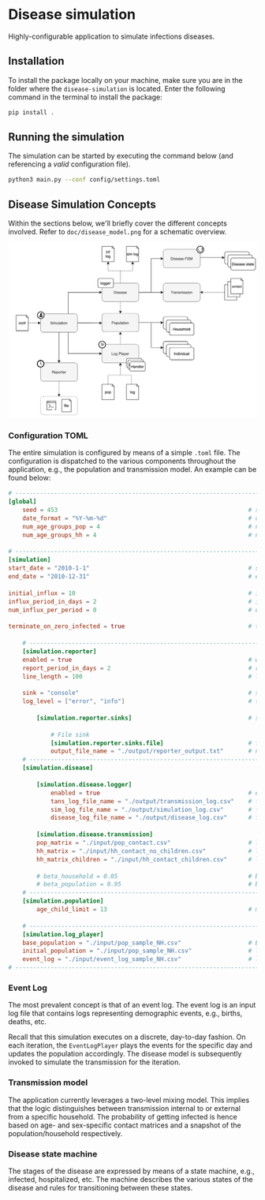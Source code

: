 # Disease simulation

Highly-configurable application to simulate infections diseases.

## Installation

To install the package locally on your machine, make sure you are in the folder
where the `disease-simulation` is located. Enter the following command in the terminal 
to install the package:

```bash
pip install .
```

## Running the simulation

The simulation can be started by executing the command below (and referencing a _valid_ configuration file).

```bash
python3 main.py --conf config/settings.toml
```

## Disease Simulation Concepts

Within the sections below, we'll briefly cover the different concepts involved. Refer 
to `doc/disease_model.png` for a schematic overview.

![alt text](https://github.com/LaurensVijnck/disease-simulation/blob/master/doc/disease_model.png?raw=true)

### Configuration TOML

The entire simulation is configured by means of a simple `.toml` file. The configuration is dispatched
to the various components throughout the application, e.g., the population and transmission model. An 
example can be found below:

```toml
# ----------------------------------------------------------------------------------------------------------------------
[global]
    seed = 453                                                      # seed value to yield reproducable results
    date_format = "%Y-%m-%d"                                        # date format used globally
    num_age_groups_pop = 4                                          # number of population age groups
    num_age_groups_hh = 4                                           # number of household age groups

# ----------------------------------------------------------------------------------------------------------------------
[simulation]
start_date = "2010-1-1"                                             # start date simulation
end_date = "2010-12-31"                                             # end date simulation

initial_influx = 10                                                 # initial influx
influx_period_in_days = 2                                           # influx every x days
num_influx_per_period = 0                                           # daily influx

terminate_on_zero_infected = true                                   # terminate if num. infected reaches zero

    # ------------------------------------------------------------------------------------------------------------------
    [simulation.reporter]
    enabled = true                                                  # whether to report while running
    report_period_in_days = 2                                       # report every x days
    line_length = 100                                               # line length for formatting

    sink = "console"                                                # sink for writing reporter data
    log_level = ["error", "info"]                                   # types of logs to show, i.e., debug, info, error

        [simulation.reporter.sinks]                                 # sink specific settigs

            # File sink
            [simulation.reporter.sinks.file]                        # file sink specific settings
            output_file_name = "./output/reporter_output.txt"       # name of the output file in-case file sink is used
    # ------------------------------------------------------------------------------------------------------------------
    [simulation.disease]

        [simulation.disease.logger]
            enabled = true                                          # enable log creation of infection
            tans_log_file_name = "./output/transmission_log.csv"    # file to write transmission log to
            sim_log_file_name = "./output/simulation_log.csv"       # file to write simulation log to
            disease_log_file_name = "./output/disease_log.csv"      # file to write disease log to, i.e., changes in the disease state

        [simulation.disease.transmission]
        pop_matrix = "./input/pop_contact.csv"                      # location population contact matrix
        hh_matrix = "./input/hh_contact_no_children.csv"            # location household contact matrix
        hh_matrix_children = "./input/hh_contact_children.csv"      # location household with children contact matrix

        # beta_household = 0.05                                     # beta household (Deprecated, currently specified in the transmission model)
        # beta_population = 0.95                                    # beta population (Deprecated, currently specified in the transmission model)
    # ------------------------------------------------------------------------------------------------------------------
    [simulation.population]
        age_child_limit = 13                                        # maximum age till individual is considered to be a child (exclusive!)

    # ------------------------------------------------------------------------------------------------------------------
    [simulation.log_player]
    base_population = "./input/pop_sample_NH.csv"                   # Base population is used to compute base age distribution (used to compute adjustment in disease model)
    initial_population = "./input/pop_sample_NH.csv"                # location initial population csv
    event_log = "./input/event_log_sample_NH.csv"                   # location demographic events log
# ----------------------------------------------------------------------------------------------------------------------
```

### Event Log

The most prevalent concept is that of an event log. The event log is an input log file that contains logs
representing demographic events, e.g., births, deaths, etc.

Recall that this simulation executes on a discrete, day-to-day fashion. On each iteration, the `EventLogPlayer`
plays the events for the specific day and updates the population accordingly. The disease model
is subsequently invoked to simulate the transmission for the iteration. 

### Transmission model

The application currently leverages a two-level mixing model. This implies that
the logic distinguishes between transmission internal to or external from a specific household. 
The probability of getting infected is hence based on age- and sex-specific
contact matrices and a snapshot of the population/household respectively. 

### Disease state machine

The stages of the disease are expressed by means of a state 
machine, e.g., infected, hospitalized, etc. The machine describes
the various states of the disease and rules for transitioning between
these states.

